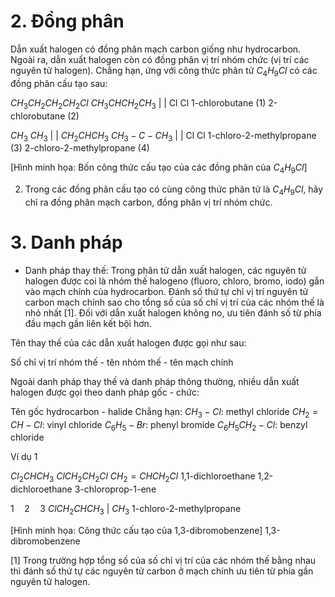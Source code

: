 # 2. Đồng phân

Dẫn xuất halogen có đồng phân mạch carbon giống như hydrocarbon. Ngoài ra, dẫn xuất halogen còn có đồng phân vị trí nhóm chức (vị trí các nguyên tử halogen). Chẳng hạn, ứng với công thức phân tử $C_4H_9Cl$ có các đồng phân cấu tạo sau:

$CH_3CH_2CH_2CH_2Cl$    $CH_3CHCH_2CH_3$
|                       |
Cl                      Cl
1-chlorobutane (1)      2-chlorobutane (2)

$CH_3$                  $CH_3$
|                       |
$CH_2CHCH_3$            $CH_3-C-CH_3$
|                       |
Cl                      Cl
1-chloro-2-methylpropane (3)  2-chloro-2-methylpropane (4)

[Hình minh họa: Bốn công thức cấu tạo của các đồng phân của $C_4H_9Cl$]

2. Trong các đồng phân cấu tạo có cùng công thức phân tử là $C_4H_9Cl$, hãy chỉ ra đồng phân mạch carbon, đồng phân vị trí nhóm chức.

# 3. Danh pháp

- Danh pháp thay thế: Trong phân tử dẫn xuất halogen, các nguyên tử halogen được coi là nhóm thế halogeno (fluoro, chloro, bromo, iodo) gắn vào mạch chính của hydrocarbon. Đánh số thứ tự chỉ vị trí nguyên tử carbon mạch chính sao cho tổng số của số chỉ vị trí của các nhóm thế là nhỏ nhất [1]. Đối với dẫn xuất halogen không no, ưu tiên đánh số từ phía đầu mạch gần liên kết bội hơn.

Tên thay thế của các dẫn xuất halogen được gọi như sau:

Số chỉ vị trí nhóm thế - tên nhóm thế - tên mạch chính

Ngoài danh pháp thay thế và danh pháp thông thường, nhiều dẫn xuất halogen được gọi theo danh pháp gốc - chức:

Tên gốc hydrocarbon - halide
Chẳng hạn:
$CH_3-Cl$: methyl chloride
$CH_2=CH-Cl$: vinyl chloride
$C_6H_5-Br$: phenyl bromide
$C_6H_5CH_2-Cl$: benzyl chloride

Ví dụ 1

$Cl_2CHCH_3$        $ClCH_2CH_2Cl$        $CH_2=CHCH_2Cl$
1,1-dichloroethane  1,2-dichloroethane    3-chloroprop-1-ene

$1 \quad 2 \quad 3$
$ClCH_2CHCH_3$
|
$CH_3$
1-chloro-2-methylpropane

[Hình minh họa: Công thức cấu tạo của 1,3-dibromobenzene]
1,3-dibromobenzene

[1] Trong trường hợp tổng số của số chỉ vị trí của các nhóm thế bằng nhau thì đánh số thứ tự các nguyên tử carbon ở mạch chính ưu tiên từ phía gần nguyên tử halogen.